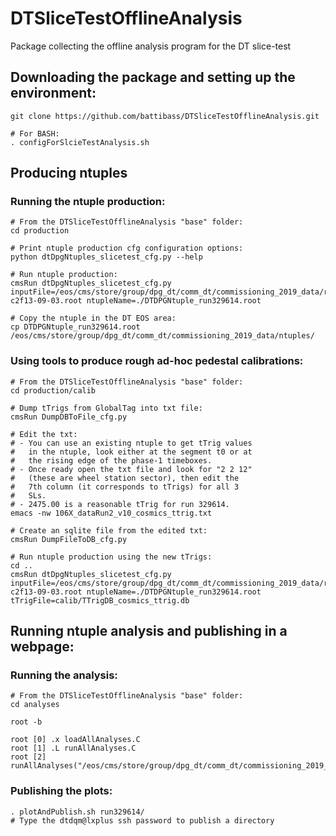 # DTSliceTestOfflineAnalysis
Package collecting the offline analysis program for the DT slice-test

## Downloading the package and setting up the environment:
```
git clone https://github.com/battibass/DTSliceTestOfflineAnalysis.git

# For BASH:
. configForSlcieTestAnalysis.sh
```

## Producing ntuples

### Running the ntuple production:
```
# From the DTSliceTestOfflineAnalysis "base" folder:
cd production

# Print ntuple production cfg configuration options:
python dtDpgNtuples_slicetest_cfg.py --help

# Run ntuple production:
cmsRun dtDpgNtuples_slicetest_cfg.py inputFile=/eos/cms/store/group/dpg_dt/comm_dt/commissioning_2019_data/root/run329614_streamDQM_fu-c2f13-09-03.root ntupleName=./DTDPGNtuple_run329614.root 

# Copy the ntuple in the DT EOS area:
cp DTDPGNtuple_run329614.root /eos/cms/store/group/dpg_dt/comm_dt/commissioning_2019_data/ntuples/
```

### Using tools to produce rough ad-hoc pedestal calibrations:
```
# From the DTSliceTestOfflineAnalysis "base" folder:
cd production/calib

# Dump tTrigs from GlobalTag into txt file:
cmsRun DumpDBToFile_cfg.py

# Edit the txt:
# - You can use an existing ntuple to get tTrig values
#   in the ntuple, look either at the segment t0 or at 
#   the rising edge of the phase-1 timeboxes.
# - Once ready open the txt file and look for "2 2 12"
#   (these are wheel station sector), then edit the 
#   7th column (it corresponds to tTrigs) for all 3 
#   SLs.
# - 2475.00 is a reasonable tTrig for run 329614.
emacs -nw 106X_dataRun2_v10_cosmics_ttrig.txt

# Create an sqlite file from the edited txt:
cmsRun DumpFileToDB_cfg.py

# Run ntuple production using the new tTrigs:
cd ..
cmsRun dtDpgNtuples_slicetest_cfg.py inputFile=/eos/cms/store/group/dpg_dt/comm_dt/commissioning_2019_data/root/run329614_streamDQM_fu-c2f13-09-03.root ntupleName=./DTDPGNtuple_run329614.root tTrigFile=calib/TTrigDB_cosmics_ttrig.db 
```

## Running ntuple analysis and publishing in a webpage:

### Running the analysis:
```
# From the DTSliceTestOfflineAnalysis "base" folder:
cd analyses

root -b

root [0] .x loadAllAnalyses.C
root [1] .L runAllAnalyses.C
root [2] runAllAnalyses("/eos/cms/store/group/dpg_dt/comm_dt/commissioning_2019_data/ntuples/DTDPGNtuple_run329614.root",329614)

```

### Publishing the plots:
```
. plotAndPublish.sh run329614/
# Type the dtdqm@lxplus ssh password to publish a directory
```

